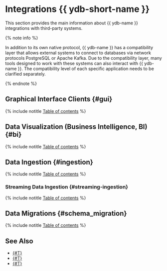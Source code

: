 # Integrations {{ ydb-short-name }}

This section provides the main information about {{ ydb-name }} integrations with third-party systems.

{% note info %}

In addition to its own native protocol, {{ ydb-name }} has a compatibility layer that allows external systems to connect to databases via network protocols PostgreSQL or Apache Kafka. Due to the compatibility layer, many tools designed to work with these systems can also interact with {{ ydb-name }}. The compatibility level of each specific application needs to be clarified separately.

{% endnote %}


## Graphical Interface Clients {#gui}

{% include notitle [Table of contents](gui_clients/_includes/toc-table.md) %}

## Data Visualization (Business Intelligence, BI) {#bi}

{% include notitle [Table of contents](visualization/_includes/toc-table.md) %}


## Data Ingestion {#ingestion}

{% include notitle [Table of contents](ingestion/_includes/toc-table.md) %}

### Streaming Data Ingestion {#streaming-ingestion}

{% include notitle [Table of contents](ingestion/_includes/toc-table-streaming.md) %}

## Data Migrations {#schema_migration}

{% include notitle [Table of contents](migration/_includes/toc-table.md) %}

## See Also

* [{#T}](../reference/ydb-sdk/index.md)
* [{#T}](../postgresql/intro.md)
* [{#T}](../reference/kafka-api/index.md)
